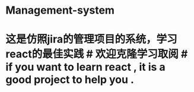 # Management-system
# 这是仿照jira的管理项目的系统，学习react的最佳实践 # 欢迎克隆学习取阅 # if you want to learn react , it is a good project to help you .
